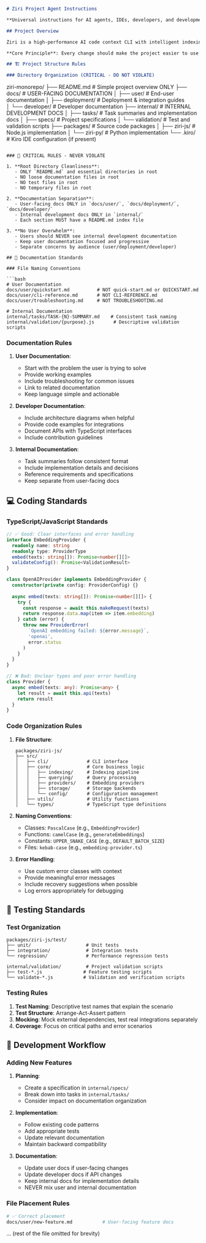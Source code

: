 ```markdown
# Ziri Project Agent Instructions

**Universal instructions for AI agents, IDEs, developers, and development tools working on the Ziri project.**

## Project Overview

Ziri is a high-performance AI code context CLI with intelligent indexing, multiple embedding providers, and semantic search capabilities. The project follows strict organizational and coding standards to maintain clarity and prevent user overwhelm.

**Core Principle**: Every change should make the project easier to use and understand, not more complex.

## 🏗️ Project Structure Rules

### Directory Organization (CRITICAL - DO NOT VIOLATE)

```
ziri-monorepo/
├── README.md                    # Simple project overview ONLY
├── docs/                        # USER-FACING DOCUMENTATION
│   ├── user/                    # End-user documentation
│   ├── deployment/              # Deployment & integration guides  
│   └── developer/               # Developer documentation
├── internal/                    # INTERNAL DEVELOPMENT DOCS
│   ├── tasks/                   # Task summaries and implementation docs
│   ├── specs/                   # Project specifications
│   └── validation/              # Test and validation scripts
├── packages/                    # Source code packages
│   ├── ziri-js/                 # Node.js implementation
│   └── ziri-py/                 # Python implementation
└── .kiro/                       # Kiro IDE configuration (if present)
```

### 🚨 CRITICAL RULES - NEVER VIOLATE

1. **Root Directory Cleanliness**: 
   - ONLY `README.md` and essential directories in root
   - NO loose documentation files in root
   - NO test files in root
   - NO temporary files in root

2. **Documentation Separation**:
   - User-facing docs ONLY in `docs/user/`, `docs/deployment/`, `docs/developer/`
   - Internal development docs ONLY in `internal/`
   - Each section MUST have a README.md index file

3. **No User Overwhelm**:
   - Users should NEVER see internal development documentation
   - Keep user documentation focused and progressive
   - Separate concerns by audience (user/deployment/developer)

## 📝 Documentation Standards

### File Naming Conventions

```bash
# User Documentation
docs/user/quickstart.md          # NOT quick-start.md or QUICKSTART.md
docs/user/cli-reference.md       # NOT CLI-REFERENCE.md
docs/user/troubleshooting.md     # NOT TROUBLESHOOTING.md

# Internal Documentation  
internal/tasks/TASK-{N}-SUMMARY.md    # Consistent task naming
internal/validation/{purpose}.js       # Descriptive validation scripts
```

### Documentation Rules

1. **User Documentation**:
   - Start with the problem the user is trying to solve
   - Provide working examples
   - Include troubleshooting for common issues
   - Link to related documentation
   - Keep language simple and actionable

2. **Developer Documentation**:
   - Include architecture diagrams when helpful
   - Provide code examples for integrations
   - Document APIs with TypeScript interfaces
   - Include contribution guidelines

3. **Internal Documentation**:
   - Task summaries follow consistent format
   - Include implementation details and decisions
   - Reference requirements and specifications
   - Keep separate from user-facing docs

## 💻 Coding Standards

### TypeScript/JavaScript Standards

```typescript
// ✅ Good: Clear interfaces and error handling
interface EmbeddingProvider {
  readonly name: string
  readonly type: ProviderType
  embed(texts: string[]): Promise<number[][]>
  validateConfig(): Promise<ValidationResult>
}

class OpenAIProvider implements EmbeddingProvider {
  constructor(private config: ProviderConfig) {}
  
  async embed(texts: string[]): Promise<number[][]> {
    try {
      const response = await this.makeRequest(texts)
      return response.data.map(item => item.embedding)
    } catch (error) {
      throw new ProviderError(
        `OpenAI embedding failed: ${error.message}`,
        'openai',
        error.status
      )
    }
  }
}

// ❌ Bad: Unclear types and poor error handling
class Provider {
  async embed(texts: any): Promise<any> {
    let result = await this.api(texts)
    return result
  }
}
```

### Code Organization Rules

1. **File Structure**:
   ```
   packages/ziri-js/
   ├── src/
   │   ├── cli/              # CLI interface
   │   ├── core/             # Core business logic
   │   │   ├── indexing/     # Indexing pipeline
   │   │   ├── querying/     # Query processing
   │   │   ├── providers/    # Embedding providers
   │   │   ├── storage/      # Storage backends
   │   │   └── config/       # Configuration management
   │   ├── utils/            # Utility functions
   │   └── types/            # TypeScript type definitions
   ```

2. **Naming Conventions**:
   - Classes: `PascalCase` (e.g., `EmbeddingProvider`)
   - Functions: `camelCase` (e.g., `generateEmbeddings`)
   - Constants: `UPPER_SNAKE_CASE` (e.g., `DEFAULT_BATCH_SIZE`)
   - Files: `kebab-case` (e.g., `embedding-provider.ts`)

3. **Error Handling**:
   - Use custom error classes with context
   - Provide meaningful error messages
   - Include recovery suggestions when possible
   - Log errors appropriately for debugging

## 🧪 Testing Standards

### Test Organization

```
packages/ziri-js/test/
├── unit/                    # Unit tests
├── integration/             # Integration tests
└── regression/              # Performance regression tests

internal/validation/         # Project validation scripts
├── test-*.js               # Feature testing scripts
└── validate-*.js           # Validation and verification scripts
```

### Testing Rules

1. **Test Naming**: Descriptive test names that explain the scenario
2. **Test Structure**: Arrange-Act-Assert pattern
3. **Mocking**: Mock external dependencies, test real integrations separately
4. **Coverage**: Focus on critical paths and error scenarios

## 🔧 Development Workflow

### Adding New Features

1. **Planning**:
   - Create a specification in `internal/specs/`
   - Break down into tasks in `internal/tasks/`
   - Consider impact on documentation organization

2. **Implementation**:
   - Follow existing code patterns
   - Add appropriate tests
   - Update relevant documentation
   - Maintain backward compatibility

3. **Documentation**:
   - Update user docs if user-facing changes
   - Update developer docs if API changes
   - Keep internal docs for implementation details
   - NEVER mix user and internal documentation

### File Placement Rules

```bash
# ✅ Correct placement
docs/user/new-feature.md           # User-facing feature docs
```

... (rest of the file omitted for brevity)
```